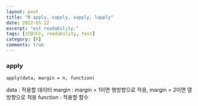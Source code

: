 ```yaml
---
layout: post
title: "R apply, sapply, vapply, lapply"
date: 2012-05-22
excerpt: "est readability."
tags: [선형대수, readability, test]
category: [R]
comments: true
---
```


### apply
```
apply(data, margin = n, function)
```
data : 적용할 데이터
margin  : margin = 1이면 행방향으로 적용, margin = 2이면 열 방향으로 적용
function : 적용할 함수
